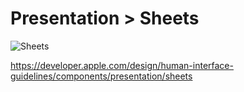 # Presentation > Sheets

![Sheets](https://developer.apple.com/design/human-interface-guidelines/images/thumbnails/components/sheets-thumbnail_2x.png)

https://developer.apple.com/design/human-interface-guidelines/components/presentation/sheets